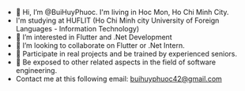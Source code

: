 - 👋 Hi, I’m @BuiHuyPhuoc. I'm living in Hoc Mon, Ho Chi Minh City.
- I'm studying at HUFLIT (Ho Chi Minh city University of Foreign Languages - Information Technology) 
- 👀 I’m interested in Flutter and .Net Development
- 💞️ I’m looking to collaborate on Flutter or .Net Intern.
- 💞️ Participate in real projects and be trained by experienced seniors.
- 💞️ Be exposed to other related aspects in the field of software engineering.
- Contact me at this following email: buihuyphuoc42@gmail.com
<!---
BuiHuyPhuoc/BuiHuyPhuoc is a ✨ special ✨ repository because its `README.md` (this file) appears on your GitHub profile.
You can click the Preview link to take a look at your changes.
--->
